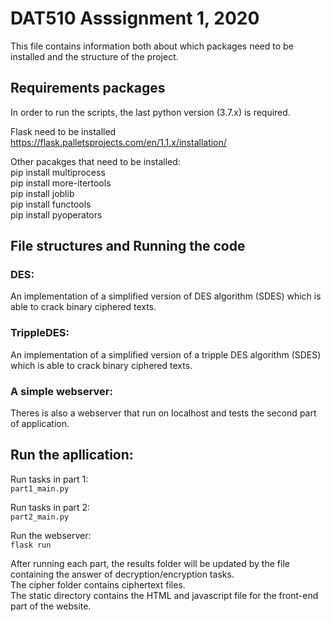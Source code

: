 # DAT510 Asssignment 1, 2020 
This file contains information both about which packages need to be installed and the structure of the project.<br>

## Requirements packages 
In order to run the scripts, the last python version (3.7.x) is required.<br>

Flask need to be installed<br>
https://flask.palletsprojects.com/en/1.1.x/installation/<br>

Other pacakges that need to be installed:<br>
pip install multiprocess<br>
pip install more-itertools<br>
pip install joblib<br>
pip install functools<br>
pip install pyoperators<br>

## File structures and Running the code
### DES:
An implementation of a simplified version of DES algorithm (SDES) which is able to crack binary ciphered texts.<br>


### TrippleDES:
An implementation of a simplified version of a tripple DES algorithm (SDES) which is able to crack binary ciphered texts.<br>

### A simple webserver:
Theres is also a webserver that run on localhost and tests the second part of application. 

## Run the apllication:
Run tasks in part 1:<br>
`part1_main.py`

Run tasks in part 2:<br>
`part2_main.py`

Run the webserver:<br>
`flask run`

After running each part, the results folder will be updated by the file containing the answer of decryption/encryption tasks.<br>
The cipher folder contains ciphertext files.<br>
The static directory contains the HTML and javascript file for the front-end part of the website.<br>